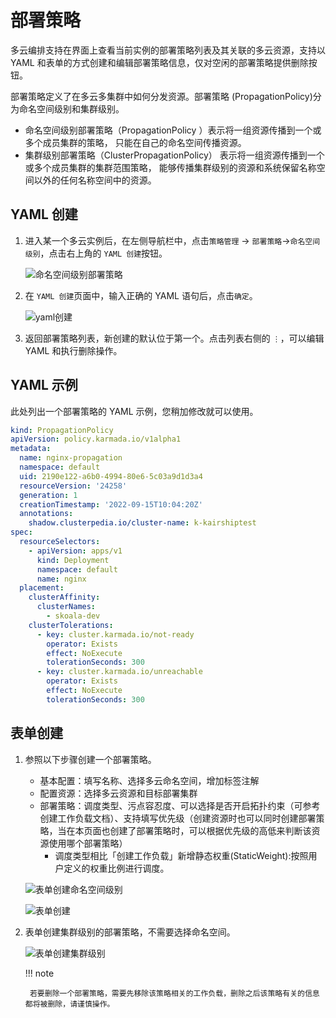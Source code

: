 # 部署策略

多云编排支持在界面上查看当前实例的部署策略列表及其关联的多云资源，支持以 YAML 和表单的方式创建和编辑部署策略信息，仅对空闲的部署策略提供删除按钮。

部署策略定义了在多云多集群中如何分发资源。部署策略 (PropagationPolicy)分为命名空间级别和集群级别。

- 命名空间级别部署策略（PropagationPolicy ）表示将一组资源传播到一个或多个成员集群的策略， 只能在自己的命名空间传播资源。
- 集群级别部署策略（ClusterPropagationPolicy） 表示将一组资源传播到一个或多个成员集群的集群范围策略， 能够传播集群级别的资源和系统保留名称空间以外的任何名称空间中的资源。

## YAML 创建

1. 进入某一个多云实例后，在左侧导航栏中，点击`策略管理` -> `部署策略`->`命名空间级别`，点击右上角的 `YAML 创建`按钮。

    ![命名空间级别部署策略](https://docs.daocloud.io/daocloud-docs-images/docs/kairship/images/pp01.png)

2. 在 `YAML 创建`页面中，输入正确的 YAML 语句后，点击`确定`。

    ![yaml创建](https://docs.daocloud.io/daocloud-docs-images/docs/kairship/images/pp02.png)

3. 返回部署策略列表，新创建的默认位于第一个。点击列表右侧的 `⋮`，可以编辑 YAML 和执行删除操作。

## YAML 示例

此处列出一个部署策略的 YAML 示例，您稍加修改就可以使用。

```yaml title="YAML example"
kind: PropagationPolicy
apiVersion: policy.karmada.io/v1alpha1
metadata:
  name: nginx-propagation
  namespace: default
  uid: 2190e122-a6b0-4994-80e6-5c03a9d1d3a4
  resourceVersion: '24258'
  generation: 1
  creationTimestamp: '2022-09-15T10:04:20Z'
  annotations:
    shadow.clusterpedia.io/cluster-name: k-kairshiptest
spec:
  resourceSelectors:
    - apiVersion: apps/v1
      kind: Deployment
      namespace: default
      name: nginx
  placement:
    clusterAffinity:
      clusterNames:
        - skoala-dev
    clusterTolerations:
      - key: cluster.karmada.io/not-ready
        operator: Exists
        effect: NoExecute
        tolerationSeconds: 300
      - key: cluster.karmada.io/unreachable
        operator: Exists
        effect: NoExecute
        tolerationSeconds: 300
```

## 表单创建

1. 参照以下步骤创建一个部署策略。

    - 基本配置：填写名称、选择多云命名空间，增加标签注解
    - 配置资源：选择多云资源和目标部署集群
    - 部署策略：调度类型、污点容忍度、可以选择是否开启拓扑约束（可参考创建工作负载文档）、支持填写优先级（创建资源时也可以同时创建部署策略，当在本页面也创建了部署策略时，可以根据优先级的高低来判断该资源使用哪个部署策略）
      - 调度类型相比「创建工作负载」新增静态权重(StaticWeight):按照用户定义的权重比例进行调度。

    ![表单创建命名空间级别](https://docs.daocloud.io/daocloud-docs-images/docs/zh/docs/kairship/images/pp-new01.png)

    ![表单创建](https://docs.daocloud.io/daocloud-docs-images/docs/zh/docs/kairship/images/pp-new02.png)

2. 表单创建集群级别的部署策略，不需要选择命名空间。

    ![表单创建集群级别](https://docs.daocloud.io/daocloud-docs-images/docs/kairship/images/pp05.png)

    !!! note

        若要删除一个部署策略，需要先移除该策略相关的工作负载，删除之后该策略有关的信息都将被删除，请谨慎操作。
